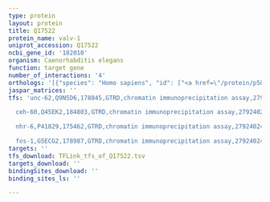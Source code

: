 ```yaml
---
type: protein
layout: protein
title: Q17522
protein_name: valv-1
uniprot_accession: Q17522
ncbi_gene_id: '182010'
organism: Caenorhabditis elegans
function: target gene
number_of_interactions: '4'
orthologs: '[{"species": "Homo sapiens", "id": ["<a href=\"/protein/p50238\">P50238</a>"]}, {"species": "Rattus norvegicus", "id": ["<a href=\"/protein/p63255\">P63255</a>"]}, {"species": "Danio rerio", "id": ["<a href=\"/protein/q5bkv7\">Q5BKV7</a>"]}]'
jaspar_matrices: ''
tfs: 'unc-62,Q9N5D6,178845,GTRD,chromatin immunoprecipitation assay,27924024%5Buid%5D,No

  ceh-60,Q45EK2,184803,GTRD,chromatin immunoprecipitation assay,27924024%5Buid%5D,No

  nhr-6,P41829,175462,GTRD,chromatin immunoprecipitation assay,27924024%5Buid%5D,No

  fos-1,G5ECG2,178987,GTRD,chromatin immunoprecipitation assay,27924024%5Buid%5D,No'
targets: ''
tfs_download: TFLink_tfs_of_Q17522.tsv
targets_download: ''
bindingSites_download: ''
binding_sites_ls: ''

---
```

